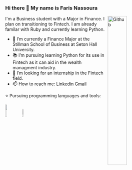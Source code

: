 ### Hi there 👋 My name is Faris Nassoura

<img width="35%" align="right" alt="Github" src="https://user-images.githubusercontent.com/48678280/88862734-4903af80-d201-11ea-968b-9c939d88a37c.gif" />

I'm a Business student with a Major in Finance. I plan on transitioning to Fintech. I am already familar with Ruby and currently learning Python.
- 🔭 I’m currently a Finance Major at the Stillman School of Business at Seton Hall University.
- 📚 I’m pursuing learning Python for its use in Fintech as it can aid in the wealth managment industry.
- 👯 I’m looking for an internship in the Fintech field. 
- 📫 How to reach me: [Linkedin](https://www.linkedin.com/in/faris-nassoura-008118202/?lipi=urn%3Ali%3Apage%3Ad_flagship3_resumebuilder%3BWzKOmgC7RtajsbdxDJYSZw%3D%3D) [Gmail](mailto:fnassoura@gmail.com)

⭐️ Pursuing programming languages and tools: 
<p>
  
  <code><img width="10%" src="https://www.vectorlogo.zone/logos/python/python-ar21.svg"></code>
<code><img width="8%" src="https://www.vectorlogo.zone/logos/r-project/r-project-icon.svg"></code>
